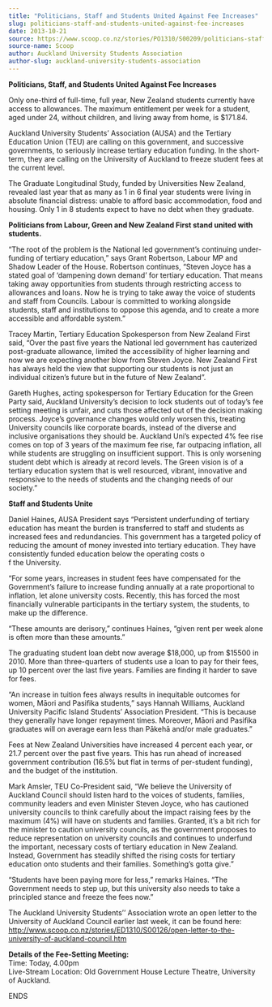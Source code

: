 ```yaml
---
title: "Politicians, Staff and Students United Against Fee Increases"
slug: politicians-staff-and-students-united-against-fee-increases
date: 2013-10-21
source: https://www.scoop.co.nz/stories/PO1310/S00209/politicians-staff-and-students-united-against-fee-increases.htm
source-name: Scoop
author: Auckland University Students Association
author-slug: auckland-university-students-association
---
```


<p><b>Politicians, Staff, and Students United Against Fee
Increases</b></p>

<p>Only one-third of full-time, full year, New
Zealand students currently have access to allowances. The
maximum entitlement per week for a student, aged under 24,
without children, and living away from home, is
$171.84.</p>

<p>Auckland University Students’ Association
(AUSA) and the Tertiary Education Union (TEU) are calling on
this government, and successive governments, to seriously
increase tertiary education funding. In the short-term, they
are calling on the University of Auckland to freeze student
fees at the current level.</p>

<p>The Graduate Longitudinal
Study, funded by Universities New Zealand, revealed last
year that as many as 1 in 6 final year students were living
in absolute financial distress: unable to afford basic
accommodation, food and housing. Only 1 in 8 students expect
to have no debt when they graduate.</p>

<p><b>Politicians from
Labour, Green and New Zealand First stand united with
students.</b></p>

<p>“The root of the problem is the National
led government’s continuing under-funding of tertiary
education,” says Grant Robertson, Labour MP and Shadow
Leader of the House. Robertson continues, “Steven Joyce
has a stated goal of ‘dampening down demand’ for
tertiary education. That means taking away opportunities
from students through restricting access to allowances and
loans. Now he is trying to take away the voice of students
and staff from Councils. Labour is committed to working
alongside students, staff and institutions to oppose this
agenda, and to create a more accessible and affordable
system.”<p>
<p>Tracey Martin, Tertiary Education Spokesperson
from New Zealand First said, “Over the past five years the
National led government has cauterized post-graduate
allowance, limited the accessibility of higher learning and
now we are expecting another blow from Steven Joyce. New
Zealand First has always held the view that supporting our
students is not just an individual citizen’s future but in
the future of New Zealand”.</p>

<p>Gareth Hughes, acting
spokesperson for Tertiary Education for the Green Party
said, Auckland University’s decision to lock students out
of today’s fee setting meeting is unfair, and cuts those
affected out of the decision making process. Joyce’s
governance changes would only worsen this, treating
University councils like corporate boards, instead of the
diverse and inclusive organisations they should be. Auckland
Uni’s expected 4% fee rise comes on top of 3 years of the
maximum fee rise, far outpacing inflation, all while
students are struggling on insufficient support. This is
only worsening student debt which is already at record
levels. The Green vision is of a tertiary education system
that is well resourced, vibrant, innovative and responsive
to the needs of students and the changing needs of our
society.”</p>

<p><b>Staff and Students Unite</b></p>

<p>Daniel
Haines, AUSA President says “Persistent underfunding of
tertiary education has meant the burden is transferred to
staff and students as increased fees and redundancies. This
government has a targeted policy of reducing the amount of
money invested into tertiary education. They have
consistently funded education below the operating costs
o<br>f the University.</p>

<p>“For some years, increases in
student fees have compensated for the Government’s failure
to increase funding annually at a rate proportional to
inflation, let alone university costs. Recently, this has
forced the most financially vulnerable participants in the
tertiary system, the students, to make up the
difference.</p>

<p>“These amounts are derisory,” continues
Haines, “given rent per week alone is often more than
these amounts.”</p>

<p>The graduating student loan debt now
average $18,000, up from $15500 in 2010. More than
three-quarters of students use a loan to pay for their fees,
up 10 percent over the last five years. Families are finding
it harder to save for fees.</p>

<p>“An increase in tuition fees
always results in inequitable outcomes for women, Māori and
Pasifika students,” says Hannah Williams, Auckland
University Pacific Island Students’ Association President.
“This is because they generally have longer repayment
times. Moreover, Māori and Pasifika graduates will on
average earn less than Pākehā and/or male
graduates.”</p>

<p>Fees at New Zealand Universities have
increased 4 percent each year, or 21.7 percent over the past
five years. This has run ahead of increased government
contribution (16.5% but flat in terms of per-student
funding), and the budget of the institution.</p>

<p>Mark Amsler,
TEU Co-President said, “We believe the University of
Auckland Council should listen hard to the voices of
students, families, community leaders and even Minister
Steven Joyce, who has cautioned university councils to think
carefully about the impact raising fees by the maximum (4%)
will have on students and families. Granted, it’s a bit
rich for the minister to caution university councils, as the
government proposes to reduce representation on university
councils and continues to underfund the important, necessary
costs of tertiary education in New Zealand. Instead,
Government has steadily shifted the rising costs for
tertiary education onto students and their families.
Something’s gotta give.”</p>

<p>“Students have been paying
more for less,” remarks Haines. “The Government needs to
step up, but this university also needs to take a principled
stance and freeze the fees now.”</p>

<p>The Auckland University
Students’’ Association wrote an open letter to the
University of Auckland Council earlier last week, it can be
found here: <a href="http://www.scoop.co.nz/stories/ED1310/S00126/open-letter-to-the-university-of-auckland-council.htm" target="_blank">http://www.scoop.co.nz/stories/ED1310/S00126/open-letter-to-the-university-of-auckland-council.htm</a></p>

<p><b>Details
of the Fee-Setting Meeting:</b><br>Time: Today,
4.00pm<br>Live-Stream Location: Old Government House Lecture
Theatre, University of
Auckland.</p>

<p>ENDS<p>